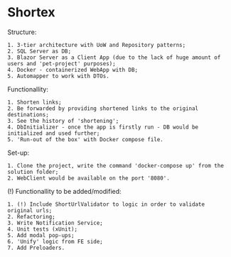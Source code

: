 # Shortex

Structure:
	
	1. 3-tier architecture with UoW and Repository patterns;
	2. SQL Server as DB;
	3. Blazor Server as a Client App (due to the lack of huge amount of users and 'pet-project' purposes);
	4. Docker - containerized WebApp with DB;
	5. Automapper to work with DTOs.

Functionallity:
	
	1. Shorten links;
	2. Be forwarded by providing shortened links to the original destinations;
	3. See the history of 'shortening';
	4. DbInitializer - once the app is firstly run - DB would be initialized and used further;
	5. 'Run-out of the box' with Docker compose file.

Set-up:

	1. Clone the project, write the command 'docker-compose up' from the solution folder;
	2. WebClient would be available on the port '8080'.

(!) Functionallity to be added/modified:

	1. (!) Include ShortUrlValidator to logic in order to validate original urls;
	2. Refactoring;
	3. Write Notification Service;
	4. Unit tests (xUnit);
	5. Add modal pop-ups;
	6. 'Unify' logic from FE side;
	7. Add Preloaders.